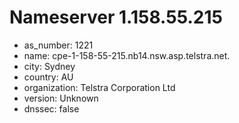 # Nameserver 1.158.55.215

* as_number: 1221
* name: cpe-1-158-55-215.nb14.nsw.asp.telstra.net.
* city: Sydney
* country: AU
* organization: Telstra Corporation Ltd
* version: Unknown
* dnssec: false

